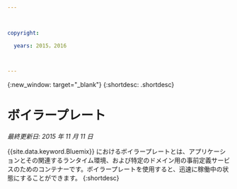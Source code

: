 ```yaml
---

 

copyright:

  years: 2015，2016

 

---
```


{:new_window: target="_blank"}
{:shortdesc: .shortdesc}

# ボイラープレート
*最終更新日: 2015 年 11 月 11 日*

{{site.data.keyword.Bluemix}} におけるボイラープレートとは、アプリケーションとその関連するランタイム環境、および特定のドメイン用の事前定義サービスのためのコンテナーです。ボイラープレートを使用すると、迅速に稼働中の状態にすることができます。
{:shortdesc}
